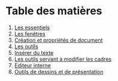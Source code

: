 # Table des matières

1. [Les essentiels](basics-fr.md)
2. [Les fenêtres](windows-fr.md)
3. [Création et propriétés de document](creating-documents-fr.md)
4. [Les outils]()
5. [Insérer du texte]()
6. [Les outils servant à modifier les cadres]()
7. [Editeur interne]()
8. [Outils de dessins et de présentation]()
